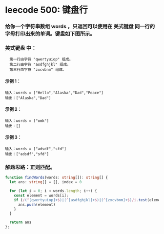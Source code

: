 # leecode 500: 键盘行

### 给你一个字符串数组 words ，只返回可以使用在 美式键盘 同一行的字母打印出来的单词。键盘如下图所示。

### 美式键盘 中：
```
  第一行由字符 "qwertyuiop" 组成。
  第二行由字符 "asdfghjkl" 组成。
  第三行由字符 "zxcvbnm" 组成。
```

#### 示例 1：
```
输入：words = ["Hello","Alaska","Dad","Peace"]
输出：["Alaska","Dad"]
```
#### 示例 2：
```
输入：words = ["omk"]
输出：[]
```
#### 示例 3：
```
输入：words = ["adsdf","sfd"]
输出：["adsdf","sfd"]
```

### 解题思路：正则匹配。
```ts
function findWords(words: string[]): string[] {
  let ans: string[] = [], index = 0

  for (let i = 0; i < words.length; i++) {
    const element = words[i];
    if (/(^[qwertyuiop]+$)|(^[asdfghjkl]+$)|(^[zxcvbnm]+$)/i.test(element)) {
      ans.push(element)
    }
  }

  return ans
};
```